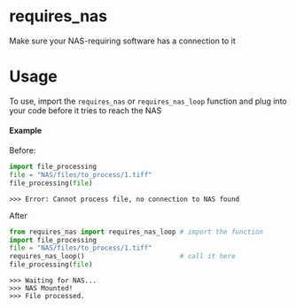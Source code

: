 # requires_nas
Make sure your NAS-requiring software has a connection to it

# Usage
To use, import the `requires_nas` or `requires_nas_loop` function and plug into your code before it tries to reach the NAS 

#### Example
Before:
```python
import file_processing
file = "NAS/files/to_process/1.tiff"
file_processing(file)
```
```terminal
>>> Error: Cannot process file, no connection to NAS found 
```

After
```python
from requires_nas import requires_nas_loop # import the function
import file_processing
file = "NAS/files/to_process/1.tiff"
requires_nas_loop()                        # call it here
file_processing(file)
```
```terminal
>>> Waiting for NAS...
>>> NAS Mounted!
>>> File processed.
```